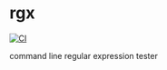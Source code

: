 # rgx

[![CI](https://github.com/mfinelli/rgx/workflows/CI/badge.svg)](https://github.com/mfinelli/rgx/actions)

command line regular expression tester
